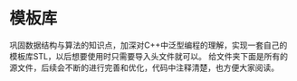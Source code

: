 # 模板库
巩固数据结构与算法的知识点，加深对C++中泛型编程的理解，实现一套自己的模板库STL，以后想要使用时只需要导入头文件就可以。
给文件夹下面是所有的源文件，后续会不断的进行完善和优化，代码中注释清楚，也方便大家阅读。
